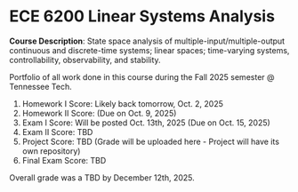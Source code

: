 # ECE 6200 Linear Systems Analysis


**Course Description**: State space analysis of multiple-input/multiple-output continuous and discrete-time systems; linear spaces; time-varying systems, controllability, observability, and stability. 

Portfolio of all work done in this course during the Fall 2025 semester @ Tennessee Tech.

1) Homework I Score: Likely back tomorrow, Oct. 2, 2025
2) Homework II Score: (Due on Oct. 9, 2025)
3) Exam I Score: Will be posted Oct. 13th, 2025 (Due on Oct. 15, 2025)
4) Exam II Score: TBD
5) Project Score: TBD (Grade will be uploaded here - Project will have its own repository)
6) Final Exam Score: TBD

Overall grade was a TBD by December 12th, 2025.
